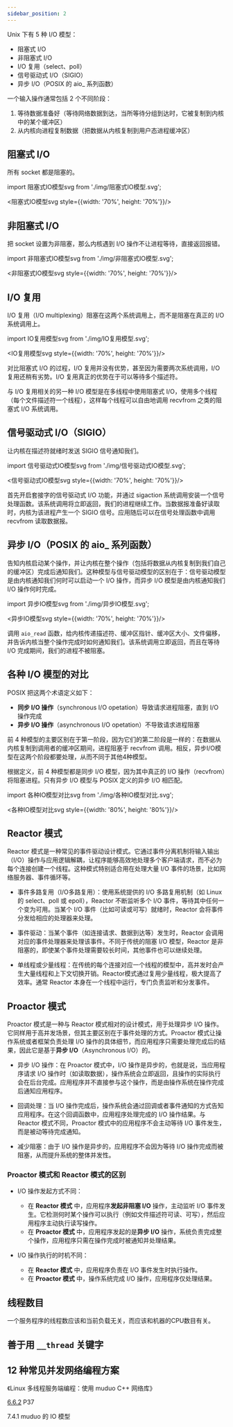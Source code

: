 ```yaml
---
sidebar_position: 2
---
```


Unix 下有 5 种 I/O 模型：
* 阻塞式 I/O
* 非阻塞式 I/O
* I/O 复用（select、poll）
* 信号驱动式 I/O（SIGIO）
* 异步 I/O（POSIX 的 aio_ 系列函数）

一个输入操作通常包括 2 个不同阶段：

1. 等待数据准备好（等待网络数据到达，当所等待分组到达时，它被复制到内核中的某个缓冲区）
2. 从内核向进程复制数据（把数据从内核复制到用户态进程缓冲区）

## 阻塞式 I/O

所有 socket 都是阻塞的。

import 阻塞式IO模型svg from './img/阻塞式IO模型.svg';

<阻塞式IO模型svg style={{width: '70%', height: '70%'}}/>

## 非阻塞式 I/O

把 socket 设置为非阻塞，那么内核遇到 I/O 操作不让进程等待，直接返回报错。

import 非阻塞式IO模型svg from './img/非阻塞式IO模型.svg';

<非阻塞式IO模型svg style={{width: '70%', height: '70%'}}/>

## I/O 复用

I/O 复用（I/O multiplexing）阻塞在这两个系统调用上，而不是阻塞在真正的 I/O 系统调用上。


import IO复用模型svg from './img/IO复用模型.svg';

<IO复用模型svg style={{width: '70%', height: '70%'}}/>

对比阻塞式 I/O 的过程，I/O 复用并没有优势，甚至因为需要两次系统调用，I/O 复用还稍有劣势。I/O 复用真正的优势在于可以等待多个描述符。

与 I/O 复用相关的另一种 I/O 模型是在多线程中使用阻塞式 I/O，使用多个线程（每个文件描述符一个线程），这样每个线程可以自由地调用 recvfrom 之类的阻塞式 I/O 系统调用。

## 信号驱动式 I/O（SIGIO）

让内核在描述符就绪时发送 SIGIO 信号通知我们。

import 信号驱动式IO模型svg from './img/信号驱动式IO模型.svg';

<信号驱动式IO模型svg style={{width: '70%', height: '70%'}}/>

首先开启套接字的信号驱动式 I/O 功能，并通过 sigaction 系统调用安装一个信号处理函数。该系统调用将立即返回，我们的进程继续工作。当数据报准备好读取时，内核为该进程产生一个 SIGIO 信号。应用随后可以在信号处理函数中调用 recvfrom 读取数据报。

## 异步 I/O（POSIX 的 aio_ 系列函数）

告知内核启动某个操作，并让内核在整个操作（包括将数据从内核复制到我们自己的缓冲区）完成后通知我们。这种模型与信号驱动模型的区别在于：信号驱动模型是由内核通知我们何时可以启动一个 I/O 操作，而异步 I/O 模型是由内核通知我们  I/O 操作何时完成。

import 异步IO模型svg from './img/异步IO模型.svg';

<异步IO模型svg style={{width: '70%', height: '70%'}}/>

调用 `aio_read` 函数，给内核传递描述符、缓冲区指针、缓冲区大小、文件偏移，并告诉内核当整个操作完成时如何通知我们。该系统调用立即返回，而且在等待 I/O 完成期间，我们的进程不被阻塞。

## 各种 I/O 模型的对比

POSIX 把这两个术语定义如下：
* **同步 I/O 操作**（synchronous I/O opetation）导致请求进程阻塞，直到 I/O 操作完成
* **异步 I/O 操作**（asynchronous I/O opetation）不导致请求进程阻塞

前 4 种模型的主要区别在于第一阶段，因为它们的第二阶段是一样的：在数据从内核复制到调用者的缓冲区期间，进程阻塞于 recvfrom 调用。相反，异步I/O模型在这两个阶段都要处理，从而不同于其他4种模型。

根据定义，前 4 种模型都是同步 I/O 模型，因为其中真正的 I/O 操作（recvfrom）将阻塞进程。只有异步 I/O 模型与 POSIX 定义的异步 I/O 相匹配。

import 各种IO模型对比svg from './img/各种IO模型对比.svg';

<各种IO模型对比svg style={{width: '80%', height: '80%'}}/>

## Reactor 模式

Reactor 模式是一种常见的事件驱动设计模式。它通过事件分离机制将输入输出（I/O）操作与应用逻辑解耦，让程序能够高效地处理多个客户端请求，而不必为每个连接创建一个线程。这种模式特别适合用在处理大量 I/O 事件的场景，比如网络服务器、事件循环等。


* 事件多路复用（I/O多路复用）：使用系统提供的 I/O 多路复用机制（如 Linux 的 select、poll 或 epoll），Reactor 不断监听多个 I/O 事件，等待其中任何一个变为可用。当某个 I/O 事件（比如可读或可写）就绪时，Reactor 会将事件分发给相应的处理器来处理。

* 事件驱动：当某个事件（如连接请求、数据到达等）发生时，Reactor 会调用对应的事件处理器来处理该事件。不同于传统的阻塞 I/O 模型，Reactor 是非阻塞的，即使某个事件处理需要较长时间，其他事件也可以继续处理。

* 单线程或少量线程：在传统的每个连接对应一个线程的模型中，高并发时会产生大量线程和上下文切换开销。Reactor模式通过复用少量线程，极大提高了效率。通常 Reactor 本身在一个线程中运行，专门负责监听和分发事件。

## Proactor 模式

Proactor 模式是一种与 Reactor 模式相对的设计模式，用于处理异步 I/O 操作。它同样用于高并发场景，但其主要区别在于事件处理的方式。Proactor 模式让操作系统或者框架负责处理 I/O 操作的具体细节，而应用程序只需要处理完成后的结果，因此它是基于**异步 I/O**（Asynchronous I/O）的。

* 异步 I/O 操作：在 Proactor 模式中，I/O 操作是异步的，也就是说，当应用程序请求 I/O 操作时（如读取数据），操作系统会立即返回，且操作的实际执行会在后台完成。应用程序并不直接参与这个操作，而是由操作系统在操作完成后通知应用程序。

* 回调处理：当 I/O 操作完成后，操作系统会通过回调或者事件通知的方式告知应用程序。在这个回调函数中，应用程序处理完成的 I/O 操作结果。与 Reactor 模式不同，Proactor 模式中的应用程序不会主动等待 I/O 事件发生，而是被动等待完成通知。

* 减少阻塞：由于 I/O 操作是异步的，应用程序不会因为等待 I/O 操作完成而被阻塞，从而提升系统的整体并发性。

### Proactor 模式和 Reactor 模式的区别

- I/O 操作发起方式不同：
  - 在 **Reactor 模式** 中，应用程序**发起非阻塞 I/O** 操作，主动监听 I/O 事件发生。它检测何时某个操作可以执行（例如文件描述符可读、可写），然后应用程序主动执行读写操作。
  - 在 **Proactor 模式** 中，应用程序发起的是**异步 I/O** 操作，系统负责完成整个操作，应用程序只需在操作完成时被通知并处理结果。

- I/O 操作执行的时机不同：
  - 在 **Reactor 模式** 中，应用程序负责在 I/O 事件发生时执行操作。
  - 在 **Proactor 模式** 中，操作系统完成 I/O 操作，应用程序仅处理结果。

## 线程数目

一个服务程序的线程数应该和当前负载无关，而应该和机器的CPU数目有关。

## 善于用 `__thread` 关键字

## 12 种常见并发网络编程方案

《Linux 多线程服务端编程：使用 muduo C++ 网络库》

[6.6.2](https://chenshuo-public.s3.amazonaws.com/pdf/chap6.pdf) P37

7.4.1 muduo 的 IO 模型

